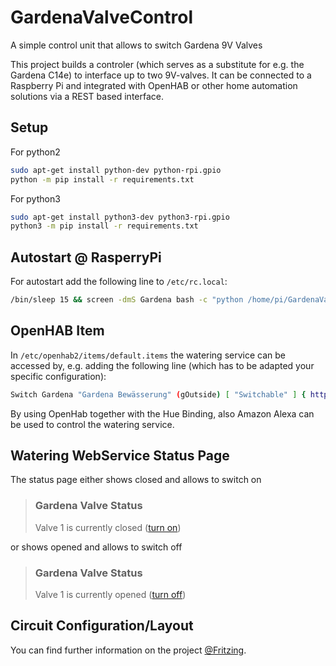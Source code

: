 # GardenaValveControl

A simple control unit that allows to switch Gardena 9V Valves 

This project builds a controler (which serves as a substitute for e.g. the Gardena C14e) to interface up to two 9V-valves. It can be connected to a Raspberry Pi and integrated with OpenHAB or other home automation solutions via a REST based interface.

## Setup

For python2
```bash
sudo apt-get install python-dev python-rpi.gpio
python -m pip install -r requirements.txt
```

For python3
```bash
sudo apt-get install python3-dev python3-rpi.gpio
python3 -m pip install -r requirements.txt
```

## Autostart @ RasperryPi
For autostart add the following line to `/etc/rc.local`:
```bash
/bin/sleep 15 && screen -dmS Gardena bash -c "python /home/pi/GardenaValveCtrl/gardena_rest.py" &
```

## OpenHAB Item
In `/etc/openhab2/items/default.items` the watering service can be accessed by, e.g. adding the following line (which has to be adapted your specific configuration): 
```bash
Switch Gardena "Gardena Bewässerung" (gOutside) [ "Switchable" ] { http=">[ON:GET:http://kitchen.local:4999/open] >[OFF:GET:http://kitchen.local:4999/close]" }
```
By using OpenHab together with the Hue Binding, also Amazon Alexa can be used to control the watering service. 




## Watering WebService Status Page

The status page either shows closed and allows to switch on 
>   <h3>Gardena Valve Status</h3>
>   <p>Valve 1 is currently closed (<a href="/open">turn on</a>)</p>

or shows opened and allows to switch off
>   <h3>Gardena Valve Status</h3>
>   <p>Valve 1 is currently opened (<a href="/open">turn off</a>)</p>
   
## Circuit Configuration/Layout
You can find further information on the project [@Fritzing](http://fritzing.org/projects/gardena-valve-control).
